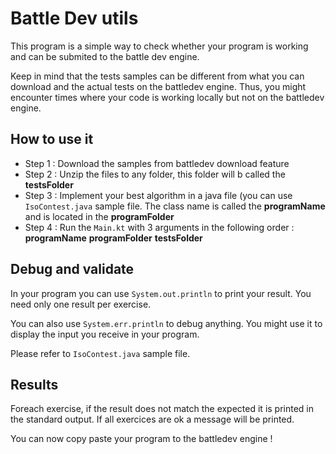 # Battle Dev utils

This program is a simple way to check whether your program is working and can be submited to the battle dev engine. 

Keep in mind that the tests samples can be different from what you can download and the actual tests on the battledev engine.
Thus, you might encounter times where your code is working locally but not on the battledev engine.

## How to use it

* Step 1 : Download the samples from battledev download feature
* Step 2 : Unzip the files to any folder, this folder will b called the **testsFolder**
* Step 3 : Implement your best algorithm in a java file (you can use `IsoContest.java` sample file. The class name is called the **programName** and is located in the **programFolder**
* Step 4 : Run the `Main.kt` with 3 arguments in the following order : **programName** **programFolder** **testsFolder**

## Debug and validate

In your program you can use `System.out.println` to print your result. You need only one result per exercise.

You can also use `System.err.println` to debug anything. You might use it to display the input you receive in your program.

Please refer to `IsoContest.java` sample file.

## Results

Foreach exercise, if the result does not match the expected it is printed in the standard output.
If all exercices are ok a message will be printed.

You can now copy paste your program to the battledev engine !
